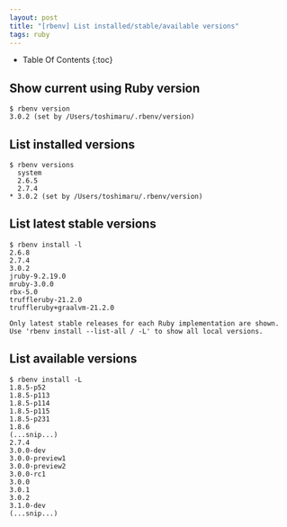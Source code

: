 ```yaml
---
layout: post
title: "[rbenv] List installed/stable/available versions"
tags: ruby
---
```


* Table Of Contents
{:toc}

## Show current using Ruby version

```console
$ rbenv version
3.0.2 (set by /Users/toshimaru/.rbenv/version)
```

## List installed versions

```console
$ rbenv versions
  system
  2.6.5
  2.7.4
* 3.0.2 (set by /Users/toshimaru/.rbenv/version)
```

## List latest stable versions

```console
$ rbenv install -l
2.6.8
2.7.4
3.0.2
jruby-9.2.19.0
mruby-3.0.0
rbx-5.0
truffleruby-21.2.0
truffleruby+graalvm-21.2.0

Only latest stable releases for each Ruby implementation are shown.
Use 'rbenv install --list-all / -L' to show all local versions.
```

## List available versions

```console
$ rbenv install -L
1.8.5-p52
1.8.5-p113
1.8.5-p114
1.8.5-p115
1.8.5-p231
1.8.6
(...snip...)
2.7.4
3.0.0-dev
3.0.0-preview1
3.0.0-preview2
3.0.0-rc1
3.0.0
3.0.1
3.0.2
3.1.0-dev
(...snip...)
```
